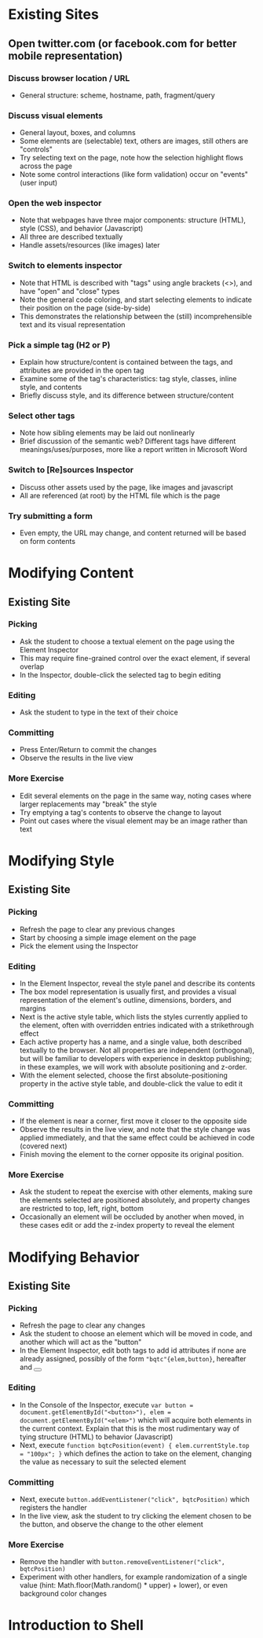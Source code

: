 # Existing Sites
## Open twitter.com (or facebook.com for better mobile representation)
### Discuss browser location / URL
* General structure: scheme, hostname, path, fragment/query
### Discuss visual elements
* General layout, boxes, and columns
* Some elements are (selectable) text, others are images, still others are "controls"
* Try selecting text on the page, note how the selection highlight flows across the page
* Note some control interactions (like form validation) occur on "events" (user input)
### Open the web inspector
* Note that webpages have three major components: structure (HTML), style (CSS), and behavior (Javascript)
* All three are described textually
* Handle assets/resources (like images) later
### Switch to elements inspector
* Note that HTML is described with "tags" using angle brackets (&lt;&gt;), and have "open" and "close" types
* Note the general code coloring, and start selecting elements to indicate their position on the page (side-by-side)
* This demonstrates the relationship between the (still) incomprehensible text and its visual representation
### Pick a simple tag (H2 or P)
* Explain how structure/content is contained between the tags, and attributes are provided in the open tag
* Examine some of the tag's characteristics: tag style, classes, inline style, and contents
* Briefly discuss style, and its difference between structure/content
### Select other tags
* Note how sibling elements may be laid out nonlinearly
* Brief discussion of the semantic web? Different tags have different meanings/uses/purposes, more like a report written in Microsoft Word
### Switch to [Re]sources Inspector
* Discuss other assets used by the page, like images and javascript
* All are referenced (at root) by the HTML file which is the page
### Try submitting a form
* Even empty, the URL may change, and content returned will be based on form contents
# Modifying Content
## Existing Site
### Picking
* Ask the student to choose a textual element on the page using the Element Inspector
* This may require fine-grained control over the exact element, if several overlap
* In the Inspector, double-click the selected tag to begin editing
### Editing
* Ask the student to type in the text of their choice
### Committing
* Press Enter/Return to commit the changes
* Observe the results in the live view
### More Exercise
* Edit several elements on the page in the same way, noting cases where larger replacements may "break" the style
* Try emptying a tag's contents to observe the change to layout
* Point out cases where the visual element may be an image rather than text
# Modifying Style
## Existing Site
### Picking
* Refresh the page to clear any previous changes
* Start by choosing a simple image element on the page
* Pick the element using the Inspector
### Editing
* In the Element Inspector, reveal the style panel and describe its contents
* The box model representation is usually first, and provides a visual representation of the element's outline, dimensions, borders, and margins
* Next is the active style table, which lists the styles currently applied to the element, often with overridden entries indicated with a strikethrough effect
* Each active property has a name, and a single value, both described textually to the browser. Not all properties are independent (orthogonal), but will be familiar to developers with experience in desktop publishing; in these examples, we will work with absolute positioning and z-order.
* With the element selected, choose the first absolute-positioning property in the active style table, and double-click the value to edit it
### Committing
* If the element is near a corner, first move it closer to the opposite side
* Observe the results in the live view, and note that the style change was applied immediately, and that the same effect could be achieved in code (covered next)
* Finish moving the element to the corner opposite its original position.
### More Exercise
* Ask the student to repeat the exercise with other elements, making sure the elements selected are positioned absolutely, and property changes are restricted to top, left, right, bottom
* Occasionally an element will be occluded by another when moved, in these cases edit or add the z-index property to reveal the element
# Modifying Behavior
## Existing Site
### Picking
* Refresh the page to clear any changes
* Ask the student to choose an element which will be moved in code, and another which will act as the "button"
* In the Element Inspector, edit both tags to add id attributes if none are already assigned, possibly of the form `"bqtc"{elem,button}`, hereafter <elem> and <button>
### Editing
* In the Console of the Inspector, execute `var button = document.getElementById("<button>"), elem = document.getElementById("<elem>")` which will acquire both elements in the current context. Explain that this is the most rudimentary way of tying structure (HTML) to behavior (Javascript)
* Next, execute `function bqtcPosition(event) { elem.currentStyle.top = "100px"; }` which defines the action to take on the element, changing the value as necessary to suit the selected element
### Committing
* Next, execute `button.addEventListener("click", bqtcPosition)` which registers the handler
* In the live view, ask the student to try clicking the element chosen to be the button, and observe the change to the other element
### More Exercise
* Remove the handler with `button.removeEventListener("click", bqtcPosition)`
* Experiment with other handlers, for example randomization of a single value (hint: Math.floor(Math.random() * upper) + lower), or even background color changes
# Introduction to Shell
## 
